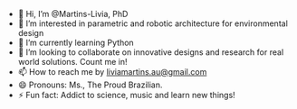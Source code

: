 - 👋 Hi, I’m @Martins-Livia, PhD
- 👀 I’m interested in parametric and robotic architecture for environmental design
- 🌱 I’m currently learning Python
- 💞️ I’m looking to collaborate on innovative designs and research for real world solutions. Count me in!
- 📫 How to reach me by liviamartins.au@gmail.com
- 😄 Pronouns: Ms., The Proud Brazilian.
- ⚡ Fun fact: Addict to science, music and learn new things!

<!---
Martins-Livia/Martins-Livia is a ✨ special ✨ repository because its `README.md` (this file) appears on your GitHub profile.
You can click the Preview link to take a look at your changes.
--->
